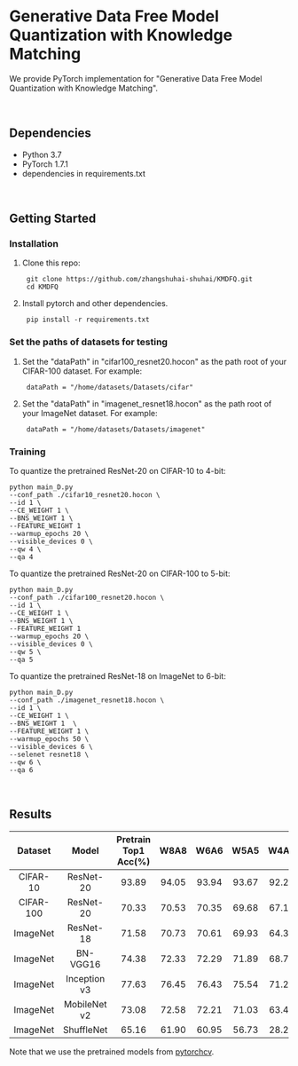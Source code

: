 # Generative Data Free Model Quantization with Knowledge Matching

We provide PyTorch implementation for "Generative Data Free Model Quantization with Knowledge Matching".  

<!-- ## Paper
* [Generative Low bitwidth Data Free Quantization](https://arxiv.org/abs/2003.03603)  -->


<br/>

## Dependencies

* Python 3.7
* PyTorch 1.7.1
* dependencies in requirements.txt

<br/>

## Getting Started

### Installation

1. Clone this repo:

        git clone https://github.com/zhangshuhai-shuhai/KMDFQ.git
        cd KMDFQ

2. Install pytorch and other dependencies.

        pip install -r requirements.txt

### Set the paths of datasets for testing
1. Set the "dataPath" in "cifar100_resnet20.hocon" as the path root of your CIFAR-100 dataset. For example:

        dataPath = "/home/datasets/Datasets/cifar"

2. Set the "dataPath" in "imagenet_resnet18.hocon" as the path root of your ImageNet dataset. For example:

        dataPath = "/home/datasets/Datasets/imagenet"

### Training

To quantize the pretrained ResNet-20 on CIFAR-10 to 4-bit:

    python main_D.py 
    --conf_path ./cifar10_resnet20.hocon \
    --id 1 \
    --CE_WEIGHT 1 \
    --BNS_WEIGHT 1 \ 
    --FEATURE_WEIGHT 1  
    --warmup_epochs 20 \ 
    --visible_devices 0 \
    --qw 4 \
    --qa 4

To quantize the pretrained ResNet-20 on CIFAR-100 to 5-bit:

    python main_D.py 
    --conf_path ./cifar100_resnet20.hocon \
    --id 1 \
    --CE_WEIGHT 1 \
    --BNS_WEIGHT 1 \ 
    --FEATURE_WEIGHT 1  
    --warmup_epochs 20 \ 
    --visible_devices 0 \
    --qw 5 \
    --qa 5

To quantize the pretrained ResNet-18 on ImageNet to 6-bit:

    python main_D.py 
    --conf_path ./imagenet_resnet18.hocon \
    --id 1 \
    --CE_WEIGHT 1 \
    --BNS_WEIGHT 1  \
    --FEATURE_WEIGHT 1 \
    --warmup_epochs 50 \
    --visible_devices 6 \
    --selenet resnet18 \
    --qw 6 \
    --qa 6


<br/>

## Results

|  Dataset | Model | Pretrain Top1 Acc(%) | W8A8| W6A6| W5A5| W4A4|
   | :-: | :-: | :-: | :-: | :-: | :-: | :-: |
  | CIFAR-10 | ResNet-20| 93.89|94.05| 93.94 |93.67 |92.24|
  | CIFAR-100 | ResNet-20| 70.33 | 70.53| 70.35 |69.68 |67.15|
  | ImageNet | ResNet-18 | 71.58 |70.73 |70.61 |69.93| 64.39|
  | ImageNet | BN-VGG16 |74.38|72.33 |72.29 |71.89 |68.79|
  | ImageNet |Inception v3|77.63|76.45 |76.43 |75.54 |71.22|
  | ImageNet |MobileNet v2|73.08|72.58 |72.21| 71.03 |63.48|
  | ImageNet |ShuffleNet|65.16|61.90 |60.95 |56.73| 28.26|

Note that we use the pretrained models from [pytorchcv](https://www.cnpython.com/pypi/pytorchcv).

<br/>

<!-- ## Citation
If this work is useful for your research, please cite our [paper](https://arxiv.org/abs/2003.03603):

    @InProceedings{xu2020generative,
    title = {Generative Low-bitwidth Data Free Quantization},
    author = {Shoukai, Xu and Haokun, Li and Bohan, Zhuang and Jing, Liu and Jiezhang, Cao and Chuangrun, Liang and Mingkui, Tan},
    booktitle = {The European Conference on Computer Vision},
    year = {2020}
    }

<br/>

## Acknowledgments
This work was partially supported by the Key-Area Research and Development Program of Guangdong Province 2018B010107001, Program for Guangdong Introducing Innovative and Entrepreneurial Teams 2017ZT07X183, Fundamental Research Funds for the Central Universities D2191240. -->